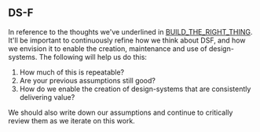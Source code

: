 ## DS-F
In reference to the thoughts we've underlined in [BUILD_THE_RIGHT_THING](https://github.com/design-systems-framework/design-system/tree/master/docs/BUILD_THE_RIGHT_THING.md).
It'll be important to continuously refine how we think about DSF, and how we envision it to enable the creation, maintenance and use of design-systems. The following will help us do this:

1. How much of this is repeatable?
2. Are your previous assumptions still good?
3. How do we enable the creation of design-systems that are consistently delivering value?

We should also write down our assumptions and continue to critically review them as we iterate on this work.
